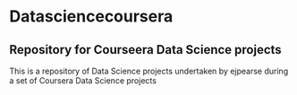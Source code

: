# Datasciencecoursera


## Repository for Courseera Data Science projects

This is a repository of Data Science projects undertaken by ejpearse during a set of Coursera Data Science projects
